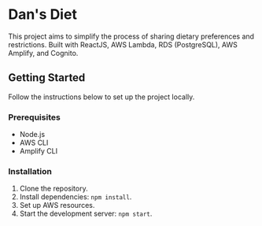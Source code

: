 # Dan's Diet

This project aims to simplify the process of sharing dietary preferences and restrictions. Built with ReactJS, AWS Lambda, RDS (PostgreSQL), AWS Amplify, and Cognito.

## Getting Started

Follow the instructions below to set up the project locally.

### Prerequisites

- Node.js
- AWS CLI
- Amplify CLI

### Installation

1. Clone the repository.
2. Install dependencies: `npm install`.
3. Set up AWS resources.
4. Start the development server: `npm start`.